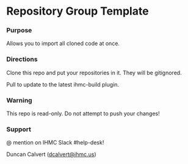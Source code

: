 # Repository Group Template

### Purpose

Allows you to import all cloned code at once.

### Directions

Clone this repo and put your repositories in it. They will be gitignored.

Pull to update to the latest ihmc-build plugin.

### Warning

This repo is read-only. Do not attempt to push your changes!

### Support

@ mention on IHMC Slack #help-desk! 

Duncan Calvert (dcalvert@ihmc.us)
